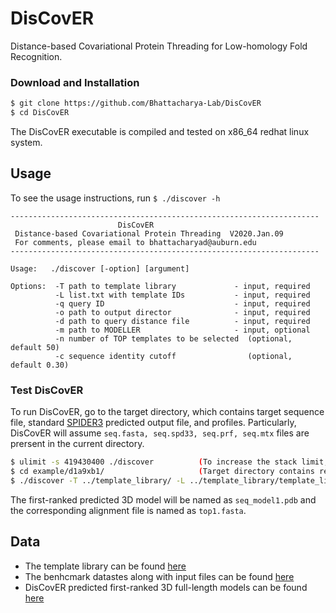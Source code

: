 # DisCovER

Distance-based Covariational Protein Threading for Low-homology Fold Recognition.

### Download and Installation
```sh
$ git clone https://github.com/Bhattacharya-Lab/DisCovER
$ cd DisCovER
```
The DisCovER executable is compiled and tested on x86_64 redhat linux system. 

## Usage

To see the usage instructions, run `$ ./discover -h`
```
---------------------------------------------------------------------
                        DisCovER
 Distance-based Covariational Protein Threading  V2020.Jan.09
 For comments, please email to bhattacharyad@auburn.edu
---------------------------------------------------------------------

Usage:   ./discover [-option] [argument]

Options:  -T path to template library             - input, required
          -L list.txt with template IDs           - input, required
          -q query ID                             - input, required
          -o path to output director              - input, required
          -d path to query distance file          - input, required
          -m path to MODELLER                     - input, optional
          -n number of TOP templates to be selected  (optional, default 50)
          -c sequence identity cutoff                (optional, default 0.30)
```

### Test DisCovER

To run DisCovER, go to the target directory, which contains target sequence file, standard [SPIDER3](https://sparks-lab.org/downloads/) predicted output file, and profiles. Particularly, DisCovER will assume `seq.fasta, seq.spd33, seq.prf, seq.mtx` files are prersent in the current directory.

```sh
$ ulimit -s 419430400 ./discover          (To increase the stack limit, avoiding Segmentation Error)
$ cd example/d1a9xb1/                     (Target directory contains respective input files as mentioned above)
$ ./discover -T ../template_library/ -L ../template_library/template_list.txt -q d1a9xb1 -o ./ -d rawdistpred.current -m /home/XXXX/bin/modeller9.20/bin/modpy.sh -n 50 -c 0.30 
```
The first-ranked predicted 3D model will be named as `seq_model1.pdb` and the corresponding alignment file is named as `top1.fasta`.

## Data

- The template library can be found [here](data/FRAGFOLD_150.txt) 
- The benhcmark datastes along with input files can be found [here](data/CASP12_13_FM.txt) 
- DisCovER predicted first-ranked 3D full-length models can be found [here](data/CASP12_13_FM.txt) 
